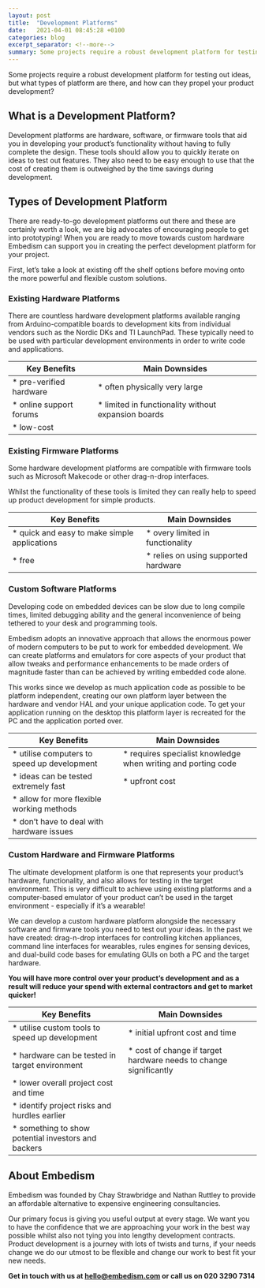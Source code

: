 ```yaml
---
layout: post
title:  "Development Platforms"
date:   2021-04-01 08:45:28 +0100
categories: blog
excerpt_separator: <!--more-->
summary: Some projects require a robust development platform for testing out ideas, but what types of platform are there, and how can they propel your product development?
---
```

Some projects require a robust development platform for testing out ideas, but what types of platform are there, and how can they propel your product development?
<!--more-->

## What is a Development Platform?

Development platforms are hardware, software, or firmware tools that aid you in developing your product’s functionality without having to fully complete the design. These tools should allow you to quickly iterate on ideas to test out features. They also need to be easy enough to use that the cost of creating them is outweighed by the time savings during development.

## Types of Development Platform

There are ready-to-go development platforms out there and these are certainly worth a look, we are big advocates of encouraging people to get into prototyping! When you are ready to move towards custom hardware Embedism can support you in creating the perfect development platform for your project.

First, let’s take a look at existing off the shelf options before moving onto the more powerful and flexible custom solutions.

### Existing Hardware Platforms

There are countless hardware development platforms available ranging from Arduino-compatible boards to development kits from individual vendors such as the Nordic DKs and TI LaunchPad. These typically need to be used with particular development environments in order to write code and applications.

Key Benefits | Main Downsides
--- | ---
* pre-verified hardware | * often physically very large
* online support forums | * limited in functionality without expansion boards
* low-cost |

### Existing Firmware Platforms

Some hardware development platforms are compatible with firmware tools such as Microsoft Makecode or other drag-n-drop interfaces. 

Whilst the functionality of these tools is limited they can really help to speed up product development for simple products.

Key Benefits | Main Downsides
--- | ---
* quick and easy to make simple applications | * overy limited in functionality
* free | * relies on using supported hardware

### Custom Software Platforms

Developing code on embedded devices can be slow due to long compile times, limited debugging ability and the general inconvenience of being tethered to your desk and programming tools. 

Embedism adopts an innovative approach that allows the enormous power of modern computers to be put to work for embedded development. We can create platforms and emulators for core aspects of your product that allow tweaks and performance enhancements to be made orders of magnitude faster than can be achieved by writing embedded code alone.

This works since we develop as much application code as possible to be platform independent, creating our own platform layer between the hardware and vendor HAL and your unique application code. To get your application running on the desktop this platform layer is recreated for the PC and the application ported over.

Key Benefits | Main Downsides
--- | ---
* utilise computers to speed up development | * requires specialist knowledge when writing and porting code
* ideas can be tested extremely fast | * upfront cost
* allow for more flexible working methods |
* don’t have to deal with hardware issues |

### Custom Hardware and Firmware Platforms

The ultimate development platform is one that represents your product’s hardware, functionality, and also allows for testing in the target environment. This is very difficult to achieve using existing platforms and a computer-based emulator of your product can’t be used in the target environment - especially if it’s a wearable!

We can develop a custom hardware platform alongside the necessary software and firmware tools you need to test out your ideas. In the past we have created: drag-n-drop interfaces for controlling kitchen appliances, command line interfaces for wearables, rules engines for sensing devices, and dual-build code bases for emulating GUIs on both a PC and the target hardware.

**You will have more control over your product’s development and as a result will reduce your spend with external contractors and get to market quicker!**

Key Benefits | Main Downsides
--- | ---
* utilise custom tools to speed up development | * initial upfront cost and time
* hardware can be tested in target environment | * cost of change if target hardware needs to change significantly
* lower overall project cost and time |
* identify project risks and hurdles earlier |
* something to show potential investors and backers |

## About Embedism

Embedism was founded by Chay Strawbridge and Nathan Ruttley to provide an affordable alternative to expensive engineering consultancies.

Our primary focus is giving you useful output at every stage. We want you to have the confidence that we are approaching your work in the best way possible whilst also not tying you into lengthy development contracts. Product development is a journey with lots of twists and turns, if your needs change we do our utmost to be flexible and change our work to best fit your new needs.

**Get in touch with us at hello@embedism.com or call us on 020 3290 7314**